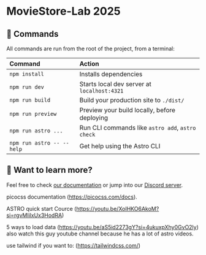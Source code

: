 # MovieStore-Lab 2025

## 🧞 Commands

All commands are run from the root of the project, from a terminal:

| Command                   | Action                                           |
| :------------------------ | :----------------------------------------------- |
| `npm install`             | Installs dependencies                            |
| `npm run dev`             | Starts local dev server at `localhost:4321`      |
| `npm run build`           | Build your production site to `./dist/`          |
| `npm run preview`         | Preview your build locally, before deploying     |
| `npm run astro ...`       | Run CLI commands like `astro add`, `astro check` |
| `npm run astro -- --help` | Get help using the Astro CLI                     |

## 👀 Want to learn more?

Feel free to check [our documentation](https://docs.astro.build) or jump into our [Discord server](https://astro.build/chat).

picocss documentation (https://picocss.com/docs).

ASTRO quick start Cource (https://youtu.be/XoIHKO6AkoM?si=rgvMlilxUx3HodRA)

5 ways to load data (https://youtu.be/aS5id2273gY?si=4ukuxpXhy0GvO2ly) also watch this guy youtube channel because
he has a lot of astro videos.

use tailwind if you want to: (https://tailwindcss.com/)
